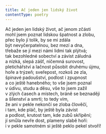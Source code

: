 ```yaml
---
title: Ač jeden jen lidský život
contentType: poetry
---
```


Ač jeden jen lidský život, ač jenom zčásti  
mohl jsem poznat lidskou špatnost a zlobu,  
přec bylo jí tolik, by se mi zdála  
být nevyčerpatelnou, bez mezí a dna,  
třebaže se jí mezi námi lidmi tak plýtvá;  
tak bezohledné sobectví a závist záludná  
a nízká, slepá zášť, ničemná surovost,  
pletichářství a lačnost působit druhému újmu,  
hoře a trýzeň; sveřepost, rozkoš ze zla,  
špinavé padoušství, podlost i zpupnost  
a co ještě hanebného; to vše jsem poznal  
v údivu, studu a děsu, vše to jsem zažil  
v zlých časech a místech, bráně se beznaději  
a šílenství a smrti; to tedy vím,  
že ani v pekle nekončí se zloba člověčí,  
i tam, kde pláč, by ještě byla závist  
a podlost, krutost tam, kde zubů skřípění;  
jí smůla nevře dost, plameny slabě hoří:  
i v pekle samotném si ještě peklo pekel stvoří!
